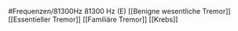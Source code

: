 #Frequenzen/81300Hz
81300 Hz (E)
[[Benigne wesentliche Tremor]]
[[Essentieller Tremor]]
[[Familiäre Tremor]]
[[Krebs]]